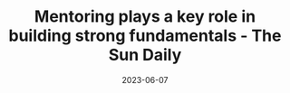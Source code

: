 ---
category:
- .nan
date: 2023-06-07
keyword_suggestion: hyperautomation digital twin
post_inspiration: https://www.thesundaily.my/business/mentoring-plays-a-key-role-in-building-strong-fundamentals-DA10320443
silot_terms: digital automate
title: Mentoring plays a key role in building strong fundamentals - The Sun Daily
---